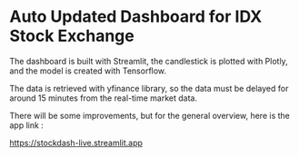 # Auto Updated Dashboard for IDX Stock Exchange

The dashboard is built with Streamlit, the candlestick is plotted with Plotly, and the model is created with Tensorflow.

The data is retrieved with yfinance library, so the data must be delayed for around 15 minutes from the real-time market data.

There will be some improvements, but for the general overview, here is the app link :

https://stockdash-live.streamlit.app